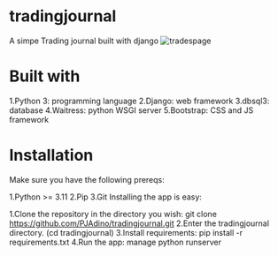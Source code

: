# tradingjournal
A simpe Trading journal built with django
![tradespage](https://github.com/PJAdino/tradingjournal/assets/148992494/3c980d5a-085a-4530-a93d-e5d720140056)

# Built with
1.Python 3: programming language
2.Django: web framework
3.dbsql3: database
4.Waitress: python WSGI server
5.Bootstrap: CSS and JS framework

# Installation
Make sure you have the following prereqs:

1.Python >= 3.11
2.Pip
3.Git
Installing the app is easy:

1.Clone the repository in the directory you wish: git clone https://github.com/PJAdino/tradingjournal.git
2.Enter the tradingjournal directory. (cd tradingjournal)
3.Install requirements: pip install -r requirements.txt
4.Run the app: manage python runserver
